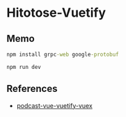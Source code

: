 # Hitotose-Vuetify

## Memo

``` cmd
npm install grpc-web google-protobuf

npm run dev
```

## References

- [podcast-vue-vuetify-vuex](https://codesandbox.io/p/sandbox/k34wypv3kr)
